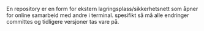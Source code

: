 En repository er en form for ekstern lagringsplass/sikkerhetsnett 
som åpner for online samarbeid med andre i terminal.
spesifikt så må alle endringer committes og tidligere versjoner tas vare på.

